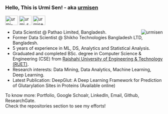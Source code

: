 ### Hello, This is Urmi Sen! - aka [urmisen](https://github.com/urmisen/urmisen)
<p align="left">

<a href="https://linkedin.com/in/urmi-sen-78a821149" target="blank"><img align="center" src="https://cdn.jsdelivr.net/npm/simple-icons@3.0.1/icons/linkedin.svg" alt="urmi-sen-78a821149" height="30" width="40" /></a>
<a href="https://instagram.com/urmi_sen_" target="blank"><img align="center" src="https://cdn.jsdelivr.net/npm/simple-icons@3.0.1/icons/instagram.svg" alt="urmi_sen_" height="30" width="40" /></a>
<a href="https://urmisen.github.io/portfolio/" target="blank"><img align="center" src="https://cdn.jsdelivr.net/npm/simple-icons@3.0.1/icons/vauxhall.svg" alt="urmisen" height="30" width="40" /></a>
  
<p><img align="right" src="https://github-readme-stats.vercel.app/api/top-langs?username=urmisen&show_icons=true&locale=en&layout=compact" alt="urmisen" /></p>

- Data Scientist @ Pathao Limited, Bangladesh.
- Former Data Scientist @ Shikho Technologies Bangladesh LTD, Bangladesh.
- 5 years of experience in ML, DS, Analytics and Statistical Analysis.
- Graduated and completed BSc. degree in Computer Science & Engineering (CSE) from [Rajshahi University of Engineering & Technology (RUET)](https://www.ruet.ac.bd/).
- Research interests: Data Mining, Data Analytics, Machine Learning, Deep Learning.
- Latest Publication: DeepGlut: A Deep Learning Framework for Prediction of Glutarylation Sites in Proteins (Available online)

To know more: Portfolio, Google Schoalr, LinkedIn, Email, Github, ResearchGate.<br />
Check the repositories section to see my efforts! 



